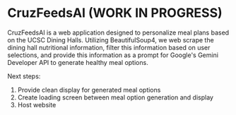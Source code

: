 # CruzFeedsAI (WORK IN PROGRESS)
CruzFeedsAI is a web application designed to personalize meal plans based on the UCSC Dining Halls. Utilizing BeautifulSoup4, we web scrape the dining hall nutritional information, filter this information based on user selections, and provide this information as a prompt for Google's Gemini Developer API to generate healthy meal options. 

Next steps:
1. Provide clean display for generated meal options
2. Create loading screen between meal option generation and display
3. Host website 
